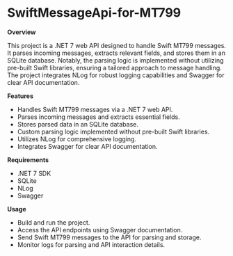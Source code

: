 # SwiftMessageApi-for-MT799
**Overview**

This project is a .NET 7 web API designed to handle Swift MT799 messages. It parses incoming messages, extracts relevant fields, and stores them in an SQLite database. Notably, the parsing logic is implemented without utilizing pre-built Swift libraries, ensuring a tailored approach to message handling. The project integrates NLog for robust logging capabilities and Swagger for clear API documentation.

**Features**

- Handles Swift MT799 messages via a .NET 7 web API.
- Parses incoming messages and extracts essential fields.
- Stores parsed data in an SQLite database.
- Custom parsing logic implemented without pre-built Swift libraries.
- Utilizes NLog for comprehensive logging.
- Integrates Swagger for clear API documentation.
  
**Requirements**
  
- .NET 7 SDK
- SQLite
- NLog
- Swagger

**Usage**
- Build and run the project.
- Access the API endpoints using Swagger documentation.
- Send Swift MT799 messages to the API for parsing and storage.
- Monitor logs for parsing and API interaction details.
